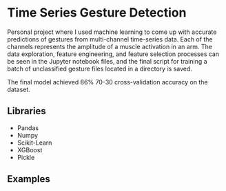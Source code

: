 # Time Series Gesture Detection

Personal project where I used machine learning to come up with accurate predictions of gestures from multi-channel time-series data. Each of the channels represents the amplitude of a muscle activation in an arm. The data exploration, feature engineering, and feature selection processes can be seen in the Jupyter notebook files, and the final script for training a batch of unclassified gesture files located in a directory is saved.

The final model achieved 86% 70-30 cross-validation accuracy on the dataset.

## Libraries
* Pandas
* Numpy
* Scikit-Learn
* XGBoost
* Pickle


## Examples
